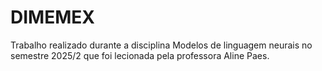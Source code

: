 # DIMEMEX
Trabalho realizado durante a disciplina Modelos de linguagem neurais no semestre 2025/2 que foi lecionada pela professora Aline Paes.
